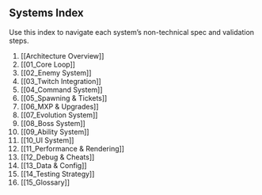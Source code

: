 ## Systems Index

Use this index to navigate each system’s non-technical spec and validation steps.

1. [[Architecture Overview]]
2. [[01_Core Loop]]
3. [[02_Enemy System]]
4. [[03_Twitch Integration]]
5. [[04_Command System]]
6. [[05_Spawning & Tickets]]
7. [[06_MXP & Upgrades]]
8. [[07_Evolution System]]
9. [[08_Boss System]]
10. [[09_Ability System]]
11. [[10_UI System]]
12. [[11_Performance & Rendering]]
13. [[12_Debug & Cheats]]
14. [[13_Data & Config]]
15. [[14_Testing Strategy]]
16. [[15_Glossary]]


